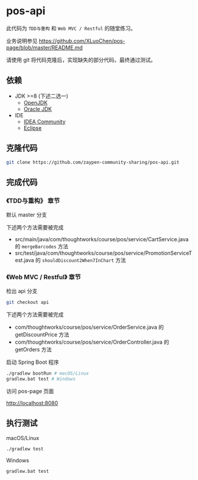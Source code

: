 # pos-api

此代码为 `TDD与重构` 和 `Web MVC / Restful` 的随堂练习。

业务说明参见 https://github.com/XLuoChen/pos-page/blob/master/README.md

请使用 git 将代码克隆后，实现缺失的部分代码，最终通过测试。

## 依赖

- JDK >=8 (下述二选一)
  - [OpenJDK](https://adoptopenjdk.net/upstream.html)
  - [Oracle JDK](https://www.oracle.com/technetwork/java/javase/downloads/index.html)
- IDE
  - [IDEA Community](https://www.jetbrains.com/idea/download/)
  - [Eclipse](https://www.eclipse.org/downloads/)

## 克隆代码

```bash
git clone https://github.com/zaypen-community-sharing/pos-api.git
```

## 完成代码

### 《TDD与重构》 章节

默认 master 分支

下述两个方法需要被完成

- src/main/java/com/thoughtworks/course/pos/service/CartService.java 的 `mergeBarcodes` 方法
- src/test/java/com/thoughtworks/course/pos/service/PromotionServiceTest.java 的 `shouldDiscount2When7InChart` 方法

### 《Web MVC / Restful》 章节

检出 api 分支

```bash
git checkout api
```

下述两个方法需要被完成

- com/thoughtworks/course/pos/service/OrderService.java 的 getDiscountPrice 方法
- com/thoughtworks/course/pos/service/OrderController.java 的 getOrders 方法

启动 Spring Boot 程序

```bash
./gradlew bootRun # macOS/Linux
gradlew.bat test # Windows
```

访问 pos-page 页面

[http://localhost:8080](http://localhost:8080)

## 执行测试

macOS/Linux

```bash
./gradlew test
```

Windows

```bat
gradlew.bat test
```
